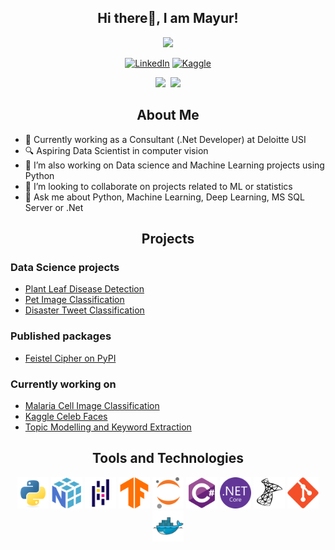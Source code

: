 <h2 align="center">Hi there👋, I am Mayur!</h2>
<p align="center">
  <img src="https://komarev.com/ghpvc/?username=mayur7garg&style=flat-square"></img>
</p>
<p align="center">
  <a href="https://www.linkedin.com/in/mayur-garg-6281b4138/"><img src="https://img.shields.io/badge/LinkedIn-2977C9?style=for-the-badge&logo=linkedin&logoColor=white" alt="LinkedIn" /></a>
  <a href="https://www.kaggle.com/mayur7garg"><img src="https://img.shields.io/badge/Kaggle-23BFFF?style=for-the-badge&logo=kaggle&logoColor=white" alt="Kaggle" /></a>
</p>
<div align="center">
  <img src="https://github-readme-stats.vercel.app/api?username=mayur7garg&theme=algolia&count_private=true&show_icons=true"></img>&nbsp;
  <img src="https://github-readme-stats.vercel.app/api/top-langs/?username=mayur7garg&theme=algolia&count_private=true&langs_count=4"></img>
</div>

<h2 align="center">About Me</h2>

- :office: Currently working as a Consultant (.Net Developer) at Deloitte USI
- :mag: Aspiring Data Scientist in computer vision
- :book: I’m also working on Data science and Machine Learning projects using Python
- 👯 I’m looking to collaborate on projects related to ML or statistics
- 💬 Ask me about Python, Machine Learning, Deep Learning, MS SQL Server or .Net

<h2 align="center">Projects</h2>

### Data Science projects
- [Plant Leaf Disease Detection](https://github.com/mayur7garg/PlantLeafDiseaseDetection)
- [Pet Image Classification](https://github.com/mayur7garg/PetImageClassification)
- [Disaster Tweet Classification](http://disastertweet.herokuapp.com/)

### Published packages
- [Feistel Cipher on PyPI](https://pypi.org/project/feistelcipher/)

### Currently working on
- [Malaria Cell Image Classification](https://github.com/mayur7garg/MalariaCellImageClassification)
- [Kaggle Celeb Faces](https://github.com/mayur7garg/KaggleCelebFaces)
- [Topic Modelling and Keyword Extraction](https://github.com/mayur7garg/TopicModellingAndKeywordExtraction)

<h2 align="center">Tools and Technologies</h2>

<div align="center">
  <img src="https://raw.githubusercontent.com/devicons/devicon/master/icons/python/python-original.svg" alt="Python" width="50" height="50"></img>
  <img src="https://raw.githubusercontent.com/devicons/devicon/master/icons/numpy/numpy-original.svg" alt="Numpy" width="50" height="50"></img>
  <img src="https://raw.githubusercontent.com/devicons/devicon/master/icons/pandas/pandas-original.svg" alt="Pandas" width="50" height="50"></img>
  <img src="https://raw.githubusercontent.com/devicons/devicon/master/icons/tensorflow/tensorflow-original.svg" alt="Tensorflow" width="50" height="50"></img>
  <img src="https://raw.githubusercontent.com/devicons/devicon/master/icons/jupyter/jupyter-original.svg" alt="Jupyter" width="50" height="50"></img>
  <img src="https://raw.githubusercontent.com/devicons/devicon/master/icons/csharp/csharp-original.svg" alt="C#" width="50" height="50"></img>
  <img src="https://raw.githubusercontent.com/devicons/devicon/master/icons/dotnetcore/dotnetcore-original.svg" alt=".Net Core" width="50" height="50"></img>
  <img src="https://raw.githubusercontent.com/devicons/devicon/master/icons/microsoftsqlserver/microsoftsqlserver-plain.svg" alt="MS SQL Server" width="50" height="50"></img>
  <img src="https://raw.githubusercontent.com/devicons/devicon/master/icons/git/git-original.svg" alt="Git" width="50" height="50"></img>
  <img src="https://raw.githubusercontent.com/devicons/devicon/master/icons/docker/docker-original.svg" alt="Docker" width="50" height="50"></img>
</div>
